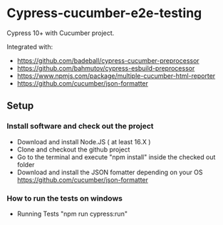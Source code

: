 # Cypress-cucumber-e2e-testing

Cypress 10+ with Cucumber project.

Integrated with:

-  https://github.com/badeball/cypress-cucumber-preprocessor
-  https://github.com/bahmutov/cypress-esbuild-preprocessor
-  https://www.npmjs.com/package/multiple-cucumber-html-reporter
-  https://github.com/cucumber/json-formatter

## Setup

### Install software and check out the project

- Download and install Node.JS ( at least 16.X )
- Clone and checkout the github project
- Go to the terminal and execute "npm install" inside the checked out folder
- Download and install the JSON fomatter depending on your OS
https://github.com/cucumber/json-formatter

### How to run the tests on windows

- Running Tests "npm run cypress:run"
